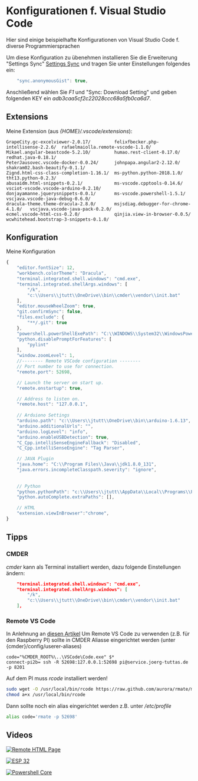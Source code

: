 # Konfigurationen f. Visual Studio Code
Hier sind einige beispielhafte Konfigurationen von Visual Studio Code f. diverse Programmiersprachen 

Um diese Konfiguration zu übenehmen installieren Sie die Erweiterung "Settings Sync" 
[Settings Sync](https://marketplace.visualstudio.com/items?itemName=Shan.code-settings-sync "Setting Sync") und tragen Sie unter Einstellungen folgendes ein:
```js
    "sync.anonymousGist": true,
```
Anschließend wählen Sie *F1* und "Sync: Download Setting" und geben folgenden KEY ein *adb3caa5cf2c22028ccc68a5fb0ca6d7*.

## Extensions
Meine Extension (aus *{HOME}/.vscode/extensions*):
```
GrapeCity.gc-excelviewer-2.0.17/         felixfbecker.php-intellisense-2.2.6/  rafaelmaiolla.remote-vscode-1.1.0/
Mikael.angular-beastcode-5.2.10/         humao.rest-client-0.17.0/             redhat.java-0.18.1/
PeterJausovec.vscode-docker-0.0.24/      johnpapa.angular2-2.12.0/             shakram02.bash-beautify-0.1.1/
Zignd.html-css-class-completion-1.16.1/  ms-python.python-2018.1.0/            tht13.python-0.2.3/
abusaidm.html-snippets-0.2.1/            ms-vscode.cpptools-0.14.6/            vsciot-vscode.vscode-arduino-0.2.10/
donjayamanne.jquerysnippets-0.0.1/       ms-vscode.powershell-1.5.1/           vscjava.vscode-java-debug-0.6.0/
dracula-theme.theme-dracula-2.8.0/       msjsdiag.debugger-for-chrome-4.1.0/   vscjava.vscode-java-pack-0.2.0/
ecmel.vscode-html-css-0.2.0/             qinjia.view-in-browser-0.0.5/         wcwhitehead.bootstrap-3-snippets-0.1.0/
```
## Konfiguration
Meine Konfiguration
```js
{
    "editor.fontSize": 12,
    "workbench.colorTheme": "Dracula",
    "terminal.integrated.shell.windows": "cmd.exe",
    "terminal.integrated.shellArgs.windows": [
        "/k",
        "c:\\Users\\jtutt\\OneDrive\\bin\\cmder\\vendor\\init.bat"
    ],
    "editor.mouseWheelZoom": true,
    "git.confirmSync": false,
    "files.exclude": {
        "**/.git": true       
    },
    "powershell.powerShellExePath": "C:\\WINDOWS\\System32\\WindowsPowerShell\\v1.0\\powershell.exe",
    "python.disablePromptForFeatures": [
        "pylint"
    ],
    "window.zoomLevel": 1,
    //-------- Remote VSCode configuration --------
    // Port number to use for connection.
    "remote.port": 52698,

    // Launch the server on start up.
    "remote.onstartup": true,

    // Address to listen on.
    "remote.host": "127.0.0.1",
    
    // Arduiono Settings
    "arduino.path": "c:\\Users\\jtutt\\OneDrive\\bin\\arduino-1.6.13",
    "arduino.additionalUrls": "",
    "arduino.logLevel": "info", 
    "arduino.enableUSBDetection": true,
    "C_Cpp.intelliSenseEngineFallback": "Disabled",
    "C_Cpp.intelliSenseEngine": "Tag Parser",

    // JAVA Plugin
    "java.home": "C:\\Program Files\\Java\\jdk1.8.0_131",
    "java.errors.incompleteClasspath.severity": "ignore",
 
    
    // Python
    "python.pythonPath": "c:\\Users\\jtutt\\AppData\\Local\\Programs\\Python\\Python36-32\\",
    "python.autoComplete.extraPaths": [],

    // HTML
    "extension.viewInBrowser":"chrome",
}
```
## Tipps
### CMDER
*cmder* kann als Terminal installiert werden, dazu folgende Einstellungen ändern:
```json
    "terminal.integrated.shell.windows": "cmd.exe",
    "terminal.integrated.shellArgs.windows": [
        "/k",
        "c:\\Users\\jtutt\\OneDrive\\bin\\cmder\\vendor\\init.bat"
    ],
```
### Remote VS Code
In Anlehnung an [diesen Artikel](https://codepen.io/ginfuru/post/remote-editing-files-with-ssh "VS Code Remote")
Um Remote VS Code zu verwenden (z.B. für den Raspberry PI) sollte in CMDER Aliasse eingerichtet werden (unter {cmder}/config/userer-aliases)
```
code="%CMDER_ROOT%\..\VSCode\Code.exe" $*
connect-pi2b= ssh -R 52698:127.0.0.1:52698 pi@service.joerg-tuttas.de -p 8201
```

Auf dem PI muss *rcode* installiert werden!
```bash
sudo wget -O /usr/local/bin/rcode https://raw.github.com/aurora/rmate/master/rmate
chmod a+x /usr/local/bin/rcode
```
Dann sollte noch ein alias eingerichtet werden z.B. unter */etc/profile*
```bash
alias code='rmate -p 52698'
```
## Videos
[![Remote HTML Page](http://img.youtube.com/vi/l5Y_P8w07PY/0.jpg)](http://www.youtube.com/watch?v=l5Y_P8w07PY)


[![ESP 32](http://img.youtube.com/vi/pG5JEoUC2Hc/0.jpg)](http://www.youtube.com/watch?v=pG5JEoUC2Hc)

[![Powershell Core](http://img.youtube.com/vi/WO0DqRpR5hs/0.jpg)](http://www.youtube.com/watch?v=WO0DqRpR5hs)


